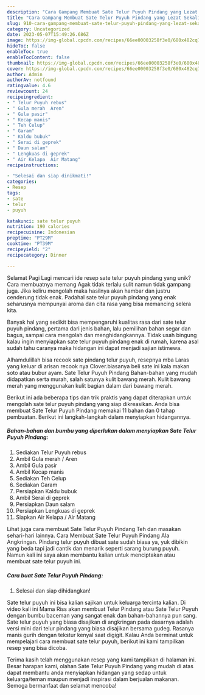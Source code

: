 ```yaml
---
description: "Cara Gampang Membuat Sate Telur Puyuh Pindang yang Lezat Sekali"
title: "Cara Gampang Membuat Sate Telur Puyuh Pindang yang Lezat Sekali"
slug: 910-cara-gampang-membuat-sate-telur-puyuh-pindang-yang-lezat-sekali
category: Uncategorized
date: 2023-05-07T15:49:26.686Z
image: https://img-global.cpcdn.com/recipes/66ee00003258f3e0/680x482cq70/sate-telur-puyuh-pindang-foto-resep-utama.jpg
hideToc: false
enableToc: true
enableTocContent: false
thumbnail: https://img-global.cpcdn.com/recipes/66ee00003258f3e0/680x482cq70/sate-telur-puyuh-pindang-foto-resep-utama.jpg
cover: https://img-global.cpcdn.com/recipes/66ee00003258f3e0/680x482cq70/sate-telur-puyuh-pindang-foto-resep-utama.jpg
author: Admin
authorAv: notfound
ratingvalue: 4.6
reviewcount: 24
recipeingredient:
- " Telur Puyuh rebus"
- " Gula merah  Aren"
- " Gula pasir"
- " Kecap manis"
- " Teh Celup"
- " Garam"
- " Kaldu bubuk"
- " Serai di geprek"
- " Daun salam"
- " Lengkuas di geprek"
- " Air Kelapa  Air Matang"
recipeinstructions:

- "Selesai dan siap dinikmati!"
categories:
- Resep
tags:
- sate
- telur
- puyuh

katakunci: sate telur puyuh 
nutrition: 190 calories
recipecuisine: Indonesian
preptime: "PT29M"
cooktime: "PT39M"
recipeyield: "2"
recipecategory: Dinner

---
```



Selamat Pagi Lagi mencari ide resep sate telur puyuh pindang yang unik? Cara membuatnya memang Agak tidak terlalu sulit namun tidak gampang juga. Jika keliru mengolah maka hasilnya akan hambar dan justru cenderung tidak enak. Padahal sate telur puyuh pindang yang enak seharusnya mempunyai aroma dan cita rasa yang bisa memancing selera kita.


Banyak hal yang sedikit bisa mempengaruhi kualitas rasa dari sate telur puyuh pindang, pertama dari jenis bahan, lalu pemilihan bahan segar dan bagus, sampai cara mengolah dan menghidangkannya. Tidak usah bingung kalau ingin menyiapkan sate telur puyuh pindang enak di rumah, karena asal sudah tahu caranya maka hidangan ini dapat menjadi sajian istimewa.

Alhamdulillah bisa recook sate pindang telur puyuh, resepnya mba Laras yang keluar di arisan recook nya Clover.biasanya beli sate ini kala makan soto atau bubur ayam. Sate Telur Puyuh Pindang Bahan-bahan yang mudah didapatkan serta murah, salah satunya kulit bawang merah. Kulit bawang merah yang menggunakan kulit bagian dalam dari bawang merah.


Berikut ini ada beberapa tips dan trik praktis yang dapat diterapkan untuk mengolah sate telur puyuh pindang yang siap dikreasikan. Anda bisa membuat Sate Telur Puyuh Pindang memakai 11 bahan dan 0 tahap pembuatan. Berikut ini langkah-langkah dalam menyiapkan hidangannya.

<!--inarticleads1-->

##### Bahan-bahan dan bumbu yang diperlukan dalam menyiapkan Sate Telur Puyuh Pindang:

1. Sediakan  Telur Puyuh rebus
1. Ambil  Gula merah / Aren
1. Ambil  Gula pasir
1. Ambil  Kecap manis
1. Sediakan  Teh Celup
1. Sediakan  Garam
1. Persiapkan  Kaldu bubuk
1. Ambil  Serai di geprek
1. Persiapkan  Daun salam
1. Persiapkan  Lengkuas di geprek
1. Siapkan  Air Kelapa / Air Matang


Lihat juga cara membuat Sate Telur Puyuh Pindang Teh dan masakan sehari-hari lainnya. Cara Membuat Sate Telur Puyuh Pindang Ala Angkringan. Pindang telur puyuh dibuat sate sudah biasa ya, yuk dibikin yang beda tapi jadi cantik dan menarik seperti sarang burung puyuh. Namun kali ini saya akan membantu kalian untuk menciptakan atau membuat sate telur puyuh ini. 

<!--inarticleads2-->

##### Cara buat Sate Telur Puyuh Pindang:


1. Selesai dan siap dihidangkan!

Sate telur puyuh ini bisa kalian sajikan untuk keluarga tercinta kalian. Di video kali ini Mama Riss akan membuat Telur Pindang atau Sate Telur Puyuh dengan bumbu baceman yang sangat enak dan bahan-bahannya pun sang. Sate telur puyuh yang biasa disajikan di angkringan pada dasarnya adalah versi mini dari telur pindang yang biasa disajikan bersama gudeg. Rasanya manis gurih dengan tekstur kenyal saat digigit. Kalau Anda berminat untuk mempelajari cara membuat sate telur puyuh, berikut ini kami tampilkan resep yang bisa dicoba. 

Terima kasih telah menggunakan resep yang kami tampilkan di halaman ini. Besar harapan kami, olahan Sate Telur Puyuh Pindang yang mudah di atas dapat membantu anda menyiapkan hidangan yang sedap untuk keluarga/teman maupun menjadi inspirasi dalam berjualan makanan. Semoga bermanfaat dan selamat mencoba!
